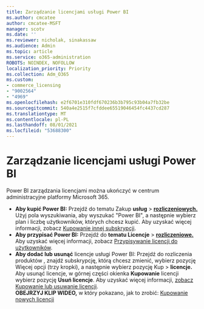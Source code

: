 ```yaml
---
title: Zarządzanie licencjami usługi Power BI
ms.author: cmcatee
author: cmcatee-MSFT
manager: scotv
ms.date: ''
ms.reviewer: nicholak, sinakassaw
ms.audience: Admin
ms.topic: article
ms.service: o365-administration
ROBOTS: NOINDEX, NOFOLLOW
localization_priority: Priority
ms.collection: Adm_O365
ms.custom:
- commerce_licensing
- "9002564"
- "4969"
ms.openlocfilehash: e2f6701e310fdf670236b3b795c93b04a7fb32be
ms.sourcegitcommit: 540a4e2515f7cfddee65519046454fc4437cd287
ms.translationtype: MT
ms.contentlocale: pl-PL
ms.lasthandoff: 08/01/2021
ms.locfileid: "53688300"
---
```

# <a name="power-bi-license-management"></a>Zarządzanie licencjami usługi Power BI

Power BI zarządzania licencjami można ukończyć w centrum administracyjne platformy Microsoft 365.

- **Aby kupić Power BI:** Przejdź do tematu Zakup **usług** \> **[rozliczeniowych.](https://go.microsoft.com/fwlink/p/?linkid=868433)** Użyj pola wyszukiwania, aby wyszukać "Power BI", a następnie wybierz plan i liczbę użytkowników, których chcesz kupić. Aby uzyskać więcej informacji, zobacz [Kupowanie innej subskrypcji](/microsoft-365/commerce/try-or-buy-microsoft-365#buy-a-different-subscription).
- **Aby przypisać Power BI:** Przejdź do **tematu Licencje**  >  **[rozliczeniowe.](https://go.microsoft.com/fwlink/p/?linkid=842264)** Aby uzyskać więcej informacji, zobacz [Przypisywanie licencji do użytkowników](/microsoft-365/admin/manage/assign-licenses-to-users).
- **Aby dodać lub usunąć** licencje usługi Power BI: Przejdź do rozliczenia produktów , znajdź subskrypcję, którą chcesz zmienić, wybierz pozycję Więcej opcji (trzy kropki), a następnie wybierz pozycję Kup   >  **[](https://go.microsoft.com/fwlink/p/?linkid=842054)** **licencje.**  Aby usunąć licencje, w górnej części okienka **Kupowanie** licencji wybierz pozycję **Usuń licencje**. Aby uzyskać więcej informacji, [zobacz Kupowanie lub usuwanie licencji](/microsoft-365/commerce/licenses/buy-licenses).\
**OBEJRZYJ KLIP WIDEO,** w który pokazano, jak to zrobić: [Kupowanie nowych licencji](https://go.microsoft.com/fwlink/p/?linkid=2154857)